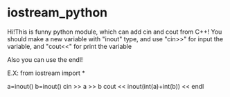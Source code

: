 # iostream_python

Hi!This is funny python module, which can add cin and cout from C++!
You should make a new variable with "inout" type, and use "cin>>" for input the variable, and "cout<<" for print the variable

Also you can use the endl!

E.X:
from iostream import *

a=inout()
b=inout()
cin >> a >> b
cout << inout(int(a)+int(b)) << endl
